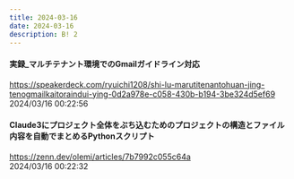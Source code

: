 ```yaml
---
title: 2024-03-16
date: 2024-03-16
description: B! 2
---
```


#### 実録_マルチテナント環境でのGmailガイドライン対応
https://speakerdeck.com/ryuichi1208/shi-lu-marutitenantohuan-jing-tenogmailkaitoraindui-ying-0d2a978e-c058-430b-b194-3be324d5ef69<br>
2024/03/16 00:22:56<br>


#### Claude3にプロジェクト全体をぶち込むためのプロジェクトの構造とファイル内容を自動でまとめるPythonスクリプト
https://zenn.dev/olemi/articles/7b7992c055c64a<br>
2024/03/16 00:22:32<br>


